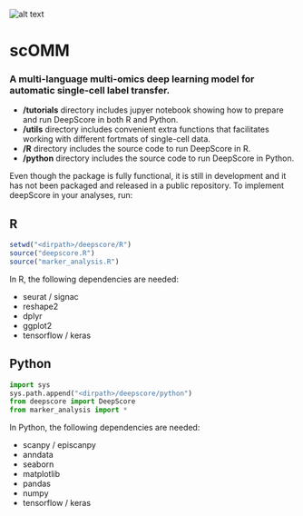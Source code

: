 ![alt text](https://github.com/pabloswfly/DeepSCore/blob/master/scOMM_logo_ver2.png?raw=true)

# scOMM
### A multi-language multi-omics deep learning model for automatic single-cell label transfer.

- **/tutorials** directory includes jupyer notebook showing how to prepare and run DeepScore in both R and Python.
- **/utils** directory includes convenient extra functions that facilitates working with different fortmats of single-cell data.
- **/R** directory includes the source code to run DeepScore in R.
- **/python** directory includes the source code to run DeepScore in Python.

Even though the package is fully functional, it is still in development and it has not been packaged and released in a public repository. 
To implement deepScore in your analyses, run:

## R

```R
setwd("<dirpath>/deepscore/R")
source("deepscore.R")
source("marker_analysis.R")
```

In R, the following dependencies are needed:
- seurat / signac
- reshape2
- dplyr
- ggplot2
- tensorflow / keras

## Python

```Python
import sys
sys.path.append("<dirpath>/deepscore/python")
from deepscore import DeepScore
from marker_analysis import *
```

In Python, the following dependencies are needed:
- scanpy / episcanpy
- anndata
- seaborn
- matplotlib
- pandas
- numpy
- tensorflow / keras
